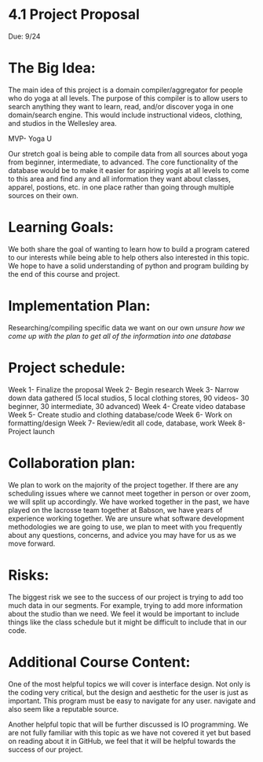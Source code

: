 # 4.1 Project Proposal
Due: 9/24

# The Big Idea: 
The main idea of this project is a domain compiler/aggregator for people who do yoga at all levels. The purpose of this compiler is to allow users to search anything they want to learn, read, and/or discover yoga in one domain/search engine. This would include instructional videos, clothing, and studios in the Wellesley area.

MVP- Yoga U

Our stretch goal is being able to compile data from all sources about yoga from beginner, intermediate, to advanced. The core functionality of the database would be to make it easier for aspiring yogis at all levels to come to this area and find any and all information they want about classes, apparel, postions, etc. in one place rather than going through multiple sources on their own.

# Learning Goals: 
We both share the goal of wanting to learn how to build a program catered to our interests while being able to help others also interested in this topic. We hope to have a solid understanding of python and program building by the end of this course and project.

# Implementation Plan: 
Researching/compiling specific data we want on our own
*unsure how we come up with the plan to get all of the information into one database*


# Project schedule: 
Week 1- Finalize the proposal
Week 2- Begin research
Week 3- Narrow down data gathered (5 local studios, 5 local clothing stores, 90 videos- 30 beginner, 30 intermediate, 30 advanced)
Week 4- Create video database 
Week 5- Create studio and clothing database/code
Week 6- Work on formatting/design
Week 7- Review/edit all code, database, work
Week 8- Project launch


# Collaboration plan: 
We plan to work on the majority of the project together. If there are any scheduling issues where we cannot meet together in person or over zoom, we will split up accordingly. We have worked together in the past, we have played on the lacrosse team together at Babson, we have years of experience working together. We are unsure what software development methodologies we are going to use, we plan to meet with you frequently about any questions, concerns, and advice you may have for us as we move forward. 

# Risks: 
The biggest risk we see to the success of our project is trying to add too much data in our segments. For example, trying to add more information about the studio than we need. We feel it would be important to include things like the class schedule but it might be difficult to include that in our code.  

# Additional Course Content: 
One of the most helpful topics we will cover is interface design. Not only is the coding very critical, but the design and aesthetic for the user is just as important. This program must be easy to navigate for any user. navigate and also seem like a reputable source.

Another helpful topic that will be further discussed is IO programming. We are not fully familiar with this topic as we have not covered it yet but based on reading about it in GitHub, we feel that it will be helpful towards the success of our project. 
